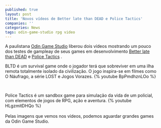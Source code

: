 ```yaml
---
published: true
layout: post
title: 'Novos vídeos de Better late than DEAD e Police Tactics'
companies: ''
categories: News
tags: odin-game-studio rpg video
---
```

A paulistana <a href="http://www.odingamestudio.com.br/" target="_blank">Odin Game Studio</a>
 liberou dois v&#237;deos mostrando um pouco dos testes de gampleay de seus games em desenvolvimento <a href="http://www.betterlatethandeadgame.com/" target="_blank">Better late than DEAD</a>
 e <a href="http://www.policetacticsgame.com/" target="_blank">Police Tactics</a>
.
 
 

BLTD &#233; um survival game onde o jogador ter&#225; que sobreviver em uma ilha remota totalmente isolado da civiliza&#231;&#227;o. O jogo inspira-se em filmes como O N&#225;ufrago, a s&#233;rie LOST e Jogos Vorazes.
{% youtube BpPmdhznLOo %}
 
<br />

<p style="text-align: left;"> 
<p style="text-align: left;">Police Tactics &#233; um sandbox game para simula&#231;&#227;o da vida de um policial, com elementos de jogos de RPG, a&#231;&#227;o e aventura.
{% youtube HLgzmitDHQo %}
<br />
<br />
Pelas imagens que vemos nos v&#237;deos, podemos aguardar grandes games da Odin Game Studio.
